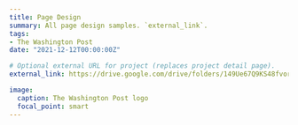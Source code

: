 ```yaml
---
title: Page Design
summary: All page design samples. `external_link`.
tags:
- The Washington Post
date: "2021-12-12T00:00:00Z"

# Optional external URL for project (replaces project detail page).
external_link: https://drive.google.com/drive/folders/149Ue67Q9KS48fvoroJzppfkYYbrKI_BR?usp=sharing

image:
  caption: The Washington Post logo
  focal_point: smart
---
```

